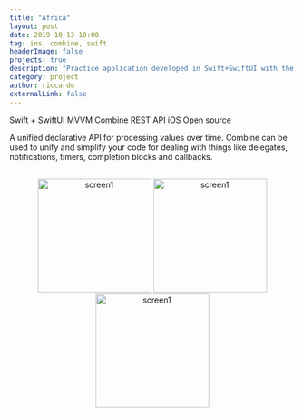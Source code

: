 ```yaml
---
title: "Africa"
layout: post
date: 2019-10-13 18:00
tag: ios, combine, swift
headerImage: false
projects: true
description: "Practice application developed in Swift+SwiftUI with the Combine Framework"
category: project
author: riccardo
externalLink: false
---
```



<span class="project-used-item">Swift + SwiftUI</span>
<span class="project-used-item">MVVM</span>
<span class="project-used-item">Combine</span>
<span class="project-used-item">REST API</span>
<span class="project-used-item">iOS</span>
<span class="project-used-item green-project">Open source<span class="ec-unlock"></span></span>


A unified declarative API for processing values over time. Combine can be used to unify and simplify your code for dealing with things like delegates, notifications, timers, completion blocks and callbacks. 



<div style="text-align: center; margin-top: 30px;">
<img src="../../img/featured/africa/1.png" alt="screen1" width="200"/>
<img src="../../img/featured/africa/2.png" alt="screen1" width="200"/>
<img src="../../img/featured/africa/3.png" alt="screen1" width="200"/>
</div>




